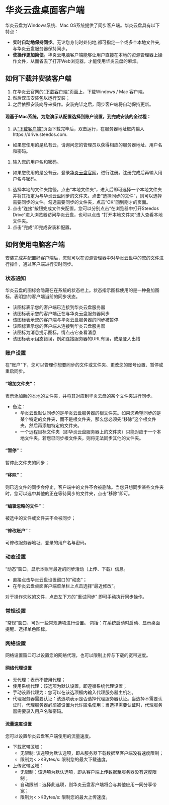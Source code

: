 # 华炎云盘桌面客户端
华炎云盘为Windows系统、Mac OS系统提供了同步客户端。华炎云盘具有以下特点：
- **实时自动地保持同步**。无论您身何时处何地,都可指定一个或多个本地文件夹,与华炎云盘服务器保持同步。
- **使操作更加简便**。华炎云电脑客户端能够让用户直接在本地的资源管理器上操作文件，从而省去了打开Web浏览器，才能使用华炎云盘的麻烦。

## 如何下载并安装客户端
1. 在华炎云官网的[“下载客户端”](https://www.steedos.com/cn/drive/downloads/)页面上，下载Windows / Mac 客户端。
1. 然后双击安装包以运行安装；
1. 之后依照安装向导来操作。安装完毕之后，同步客户端将自动保持更新。

#### 现基于Mac系统，为您演示从配置选择到账户设置，到完成安装的全过程：
1. 从[“下载客户端”](https://www.steedos.com/cn/drive/downloads/)页面下载完毕后，双击运行，在服务器地址框内输入https://drive.steedos.com.
  - 如果您使用的是私有云，请询问您的管理员以获得相应的服务器地址、用户名和密码。
1. 输入您的用户名和密码。
  - 如果您使用的是公有云，登录[华炎云盘官网](https://drive.steedos.com/)，进行注册。注册完成后再输入用户名与密码。
1. 选择本地的文件夹路径。点击“本地文件夹”，进入后即可选择一个本地文件夹并将其指定为与华炎云盘同步的文件夹。点击“选择同步的文件”，则可以选择需要同步的文件。勾选需要同步的文件夹，点击“OK”回到刚才的页面。
2. 点击“连接”按钮完成文件夹配置。您可以分别点击“在浏览器中打开Steedos Drive”进入浏览器访问华炎云盘，也可以点击 “打开本地文件夹”进入查看本地文件夹。
3. 点击“完成”即完成安装和配置。

## 如何使用电脑客户端
安装完成并配置好客户端后，您就可以在资源管理器中对华炎云盘中的您的文件进行操作，通过客户端进行实时同步。

### 状态通知
华炎云盘的图标会隐藏在在系统的状态栏上。状态指示图标使用的是一种叠加图标，表明您的客户端当前的同步状态。

  - 该图标表示您的客户端已连接到华炎云盘服务器
  - 该图标表示您的客户端正在与华炎云盘服务器同步
  - 该图标表示您的客户端与华炎云盘服务器的同步被暂停
  - 该图标表示您的客户端未连接到华炎云盘服务器
  - 该图标为消息提示图标，情点击它查看消息
  - 该图标表示组态错误，例如连接服务器的URL有误，或是登入出错

### 账户设置
在“账户”下，您可以管理你想要同步的文件或文件夹、更改您的账号设置、暂停或重启同步。
#### “增加文件夹”：
表示添加新的本地的文件夹，并将其对应到华炎云盘的某个文件夹进行同步。
- 备注：
  - 华炎云盘默认同步的是华炎云盘服务器的根文件夹。如果您希望同步的是某个特定的文件夹，而不是根文件夹，那么您必须先“移除”这个根文件夹，然后再添加特定的文件夹。
  - 一个远程目标文件夹（即华炎云盘服务器上的文件夹）只能对应于一个本地文件夹。若您已同步根文件夹，则将无法同步其他的文件夹。

####  “暂停”：
暂停此文件夹的同步；

#### “移除”：
则已选文件的同步会停止，客户端中的文件不会被删除。当您只想同步某些文件夹时，您可以选中其他的正在等待同步的文件夹，点击“移除”即可。

####  “编辑忽略的文件”：
被选中的文件或文件夹不会被同步；

#### “修改账户”：
可修改服务器地址、登录的用户名与密码。

### 动态设置
 “动态”窗口，显示本账号最近的同步活动（上传、下载）信息。 
- 直接点击华炎云盘设置窗口的“动态”；
- 在华炎云盘桌面客户端菜单栏上点击选择“最近修改”。

对于操作失败的文件，点击左下方的“重试同步” 即可手动执行同步操作。

### 常规设置
“常规”窗口，可对一些常规选项进行设置。
 包括：在系统启动时启动、显示桌面提醒、选择单色图标。

### 网络设置
网络设置窗口可以设置您的网络代理，也可以限制上传与下载的宽带速度。

#### 网络代理设置
- 无代理：表示不使用代理；
- 使用系统代理：该选项为默认设置，即遵循系统代理设置；
- 手动设置代理为：您可以在该选项框内输入代理服务器主机名。
- 代理服务器需要认证：该选项表示是否选择代理服务器认证。当选择不需要认证时，代理服务器必须被设置为允许匿名使用；当选择需要认证时，代理服务器需要录入用户名和密码。

#### 流量速度设置
您可以设置华炎云盘客户端使用的流量速度。
- 下载宽带区域：
  - 无限制: 该选项为默认选项，即从服务器下载数据至客户端没有速度限制；
  - 限制为< >KBytes/s: 限制您的最大下载速度。
- 上传宽带区域：
  - 无限制：该选项为默认选项，即从客户端上传数据至服务器没有速度限制；
  - 自动限制：选择此选项，则华炎云盘客户端将会与其他应用一同分享带宽；
  - 限制为< >KBytes/s: 限制您的最大上传速度。




